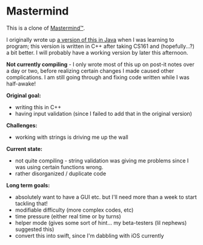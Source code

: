 # Mastermind

This is a clone of <a href="http://en.wikipedia.org/wiki/Mastermind_(board_game)">Mastermind™</a>.  

I originally wrote up <a href="https://github.com/Sheyin/Mastermind">a version of this in Java</a> when I was learning to program; this version is written in C++ after taking CS161 and (hopefully...?) a bit better.  I will probably have a working version by later this afternoon.

<b>Not currently compiling</b> - I only wrote most of this up on post-it notes over a day or two, before realizing certain changes I made caused other complications.  I am still going through and fixing code written while I was half-awake!

<b>Original goal:</b>
- writing this in C++
- having input validation (since I failed to add that in the original version)
 
<b>Challenges:</b>
- working with strings is driving me up the wall

<b>Current state:</b>
- not quite compiling - string validation was giving me problems since I was using certain functions wrong.
- rather disorganized / duplicate code

<b>Long term goals:</b>
- absolutely want to have a GUI etc. but I'll need more than a week to start tackling that!
- modifiable difficulty (more complex codes, etc)
- time pressure (either real time or by turns)
- helper mode (gives some sort of hint... my beta-testers (lil nephews) suggested this)
- convert this into swift, since I'm dabbling with iOS currently

